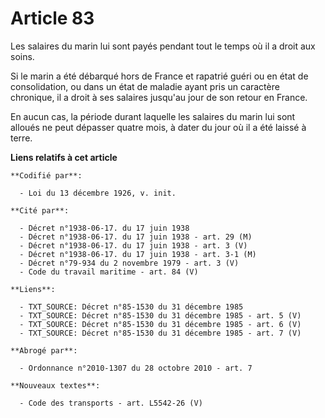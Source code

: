 # Article 83

Les salaires du marin lui sont payés pendant tout le temps où il a droit aux soins. 

Si le marin a été débarqué hors de France et rapatrié guéri ou en état de consolidation, ou dans un état de maladie ayant
pris un caractère chronique, il a droit à ses salaires jusqu'au jour de son retour en France. 

En aucun cas, la période durant laquelle les salaires du marin lui sont alloués ne peut dépasser quatre mois, à dater du jour
où il a été laissé à terre.

**Liens relatifs à cet article**

	**Codifié par**:

	  - Loi du 13 décembre 1926, v. init.

	**Cité par**:

	  - Décret n°1938-06-17. du 17 juin 1938
	  - Décret n°1938-06-17. du 17 juin 1938 - art. 29 (M)
	  - Décret n°1938-06-17. du 17 juin 1938 - art. 3 (V)
	  - Décret n°1938-06-17. du 17 juin 1938 - art. 3-1 (M)
	  - Décret n°79-934 du 2 novembre 1979 - art. 3 (V)
	  - Code du travail maritime - art. 84 (V)

	**Liens**:

	  - TXT_SOURCE: Décret n°85-1530 du 31 décembre 1985
	  - TXT_SOURCE: Décret n°85-1530 du 31 décembre 1985 - art. 5 (V)
	  - TXT_SOURCE: Décret n°85-1530 du 31 décembre 1985 - art. 6 (V)
	  - TXT_SOURCE: Décret n°85-1530 du 31 décembre 1985 - art. 7 (V)

	**Abrogé par**:

	  - Ordonnance n°2010-1307 du 28 octobre 2010 - art. 7

	**Nouveaux textes**:

	  - Code des transports - art. L5542-26 (V)
